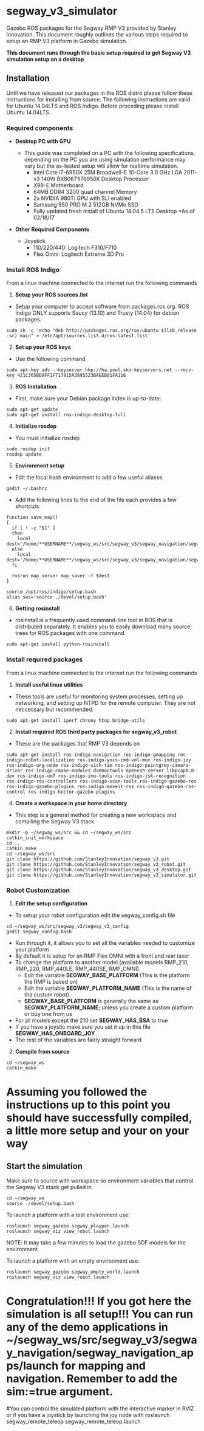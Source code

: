 # segway_v3_simulator
Gazebo ROS packages for the Segway RMP V3 provided by Stanley Innovation. This document roughly outlines the various steps required to setup an RMP V3 platform in Gazebo simulation.

**This document runs through the basic setup required to get Segway V3 simulation setup on a desktop**

## Installation
Until we have released our packages in the ROS distro please follow these instructions for installing from source. The following instructions are valid for Ubuntu 14.04LTS and ROS Indigo. Before proceding please install Ubuntu 14.04LTS.

### Required components
* **Desktop PC with GPU** 
  * This guide was completed on a PC with the following specifications, depending on the PC you are using simulation performance may vary but the as-tested setup will allow for realtime simulation.
    * Intel Core i7-6950X 25M Broadwell-E 10-Core 3.0 GHz LGA 2011-v3 140W BX80671I76950X Desktop Processor
    * X99-E Motherboard
    * 64MB DDR4 3200 quad channel Memory
    * 2x NVIDIA 980Ti GPU with SLI enabled
    * Samsung 950 PRO M.2 512GB NVMe SSD
    * Fully updated fresh install of Ubuntu 14.04.5 LTS Desktop
      *As of 02/18/17

* **Other Required Components**
  * Joystick 
    * 110/220/440: Logitech F310/F710 
    * Flex Omni: Logitech Extreme 3D Pro
    
### Install ROS Indigo
From a linux machine connected to the internet run the following commands

1. **Setup your ROS sources.list**
  * Setup your computer to accept software from packages.ros.org. ROS Indigo ONLY supports Saucy (13.10) and Trusty (14.04) for debian packages.
  ```
  sudo sh -c 'echo "deb http://packages.ros.org/ros/ubuntu $(lsb_release -sc) main" > /etc/apt/sources.list.d/ros-latest.list'
  ```
2. **Set up your ROS keys**
  * Use the following command
  ```
  sudo apt-key adv --keyserver hkp://ha.pool.sks-keyservers.net --recv-key 421C365BD9FF1F717815A3895523BAEEB01FA116
  ```
3. **ROS Installation**
  * First, make sure your Debian package index is up-to-date:
  ```
  sudo apt-get update
  sudo apt-get install ros-indigo-desktop-full
  ``` 

4. **Initialize rosdep**
  * You must initialize rosdep
  ```
  sudo rosdep init
  rosdep update
  ``` 

5. **Environment setup**
  * Edit the local bash environment to add a few useful aliases
  ```
  gedit ~/.bashrc
  ``` 
  * Add the following lines to the end of the file each provides a few shortcuts:
  ```
  function save_map()
  {
    if [ ! -z "$1" ]
    then
      local dest='/home/**USERNAME**/segway_ws/src/segway_v3/segway_navigation/segway_navigation_apps/maps/'$1
    else
      local dest='/home/**USERNAME**/segway_ws/src/segway_v3/segway_navigation/segway_navigation_apps/maps/mymap'
    fi

    rosrun map_server map_saver -f $dest
  }
  
  source /opt/ros/indigo/setup.bash
  alias sws='source ./devel/setup.bash'
  ``` 

6. **Getting rosinstall**
  * rosinstall is a frequently used command-line tool in ROS that is distributed separately. It enables you to easily download many source trees for ROS packages with one command.
  ```
  sudo apt-get install python-rosinstall
  ```

### Install required packages
From a linux machine connected to the internet run the following commands

1. **Install useful linux utilities**
  * These tools are useful for monitoring system processes, setting up networking, and setting up NTPD for the remote computer. They are not neccessary but recommended.
  ```
  sudo apt-get install iperf chrony htop bridge-utils
  ```
2. **Install required ROS third party packages for segway_v3_robot**
  * These are the packages that RMP V3 depends on
  ```
  sudo apt-get install ros-indigo-navigation ros-indigo-gmapping ros-indigo-robot-localization ros-indigo-yocs-cmd-vel-mux ros-indigo-joy ros-indigo-urg-node ros-indigo-sick-tim ros-indigo-pointgrey-camera-driver ros-indigo-cmake-modules daemontools openssh-server libpcap0.8-dev ros-indigo-um7 ros-indigo-imu-tools ros-indigo-jsk-recognition ros-indigo-ros-controllers ros-indigo-scan-tools ros-indigo-gazebo-ros  ros-indigo-gazebo-plugins ros-indigo-moveit-ros ros-indigo-gazebo-ros-control ros-indigo-hector-gazebo-plugins
  ```

4. **Create a workspace in your home directory**
  * This step is a general method for creating a new workspace and compiling the Segway V3 stack
  ```
  mkdir -p ~/segway_ws/src && cd ~/segway_ws/src
  catkin_init_workspace
  cd ..
  catkin_make
  cd ~/segway_ws/src
  git clone https://github.com/StanleyInnovation/segway_v3.git
  git clone https://github.com/StanleyInnovation/segway_v3_robot.git
  git clone https://github.com/StanleyInnovation/segway_v3_desktop.git
  git clone https://github.com/StanleyInnovation/segway_v3_simulator.git
  ```
  
### Robot Customization
1. **Edit the setup configuration**
  * To setup your robot configuration edit the segway_config.sh file
  ```
  cd ~/segway_ws/src/segway_v3/segway_v3_config
  gedit segway_config.bash
  ```
  * Run through it, it allows you to set all the variables needed to customize your platform
  * By default it is setup for an RMP Flex OMNI with a front and rear laser
  * To change the platform to another model (available models RMP_210, RMP_220, RMP_440LE, RMP_440SE, RMP_OMNI)
    * Edit the variable **SEGWAY_BASE_PLATFORM** (This is the platform the RMP is based on)
    * Edit the variable **SEGWAY_PLATFORM_NAME** (This is the name of the custom robot)
    * **SEGWAY_BASE_PLATFORM** is generally the same as **SEGWAY_PLATFORM_NAME**; unless you create a custom platform or buy one from us
  * For all models except the 210 set **SEGWAY_HAS_BSA** to true
  * If you have a joystic make sure you set it up in this file **SEGWAY_HAS_ONBOARD_JOY**
  * The rest of the variables are fairly straight forward

2. **Compile from source**
  ```
  cd ~/segway_ws
  catkin_make
  ```

# Assuming you followed the instructions up to this point you should have successfully compiled, a little more setup and your on your way
  
## Start the simulation

  Make sure to source with workspace so environment variables that control the Segway V3 stack get pulled in
  ```
  cd ~/segway_ws
  source ./devel/setup.bash
  ```

  To launch a platform with a test environment use:  
  ```
  roslaunch segway_gazebo segway_playpen.launch
  roslaunch segway_viz view_robot.launch
  ```
  NOTE: It may take a few minutes to load the gazebo SDF models for the environment
  
   To launch a platform with an empty environment use:  
  ```
  roslaunch segway_gazebo segway_empty_world.launch
  roslaunch segway_viz view_robot.launch
  ```

# Congratulation!!! If you got here the simulation is all setup!!! You can run any of the demo applications in ~/segway_ws/src/segway_v3/segway_navigation/segway_navigation_apps/launch for mapping and navigation. Remember to add the sim:=true argument.

#You can control the simulated platform with the interactive marker in RVIZ or if you have a joystick by launching the joy node with roslaunch segway_remote_teleop segway_remote_teleop.launch  
 
   


  
  

    
   
     
  
  
  
   

